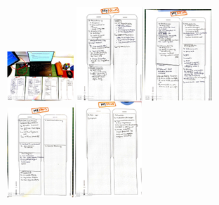 <img src="./art/1.jpg" width="30%">&ensp;<img src="./art/2.jpg" width="30%">
<img src="./art/3.jpg" width="30%">&ensp;<img src="./art/4.jpg" width="30%">
<img src="./art/5.jpg" width="30%">
